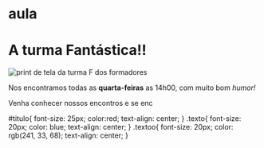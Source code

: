 # aula
<!DOCTYPE html>
<html lang="pt-br">
<head>
    <meta charset="UTF-8">
    <title>Turma F</title>
    <link rel="stylesheet" href="style.css">
    <link rel="icon" href="brain.png">
</head>
<body>
    <h1 id="titulo">A turma Fantástica!!</h1>
    <img src="turmaF-6.png" alt="print de tela da turma F dos formadores">
    <p class="texto">Nos encontramos todas as <strong>quarta-feiras</strong> as 14h00, com muito bom <em>humor!</em></p>
    <p class="textoo">Venha conhecer nossos encontros e se enc

   #titulo{
    font-size: 25px;
    color:red;
    text-align: center;
}
.texto{
    font-size: 20px;
    color: blue;
    text-align: center;
}
.textoo{
    font-size: 20px;
    color: rgb(241, 33, 68);
    text-align: center;
} 
